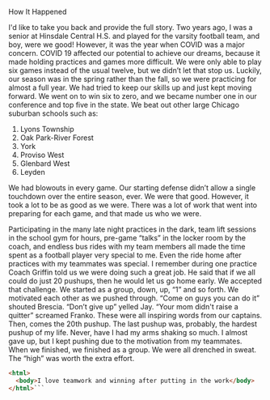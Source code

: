 How It Happened

I'd like to take you back and provide the full story. Two years ago, I was a senior at Hinsdale Central H.S. and played for the varsity football team, and boy, were we good! However, it was the year when COVID was a major concern. COVID 19 affected our potential to achieve our dreams, because it made holding practices and games more difficult. We were only able to play six games instead of the usual twelve, but we didn’t let that stop us.  Luckily, our season was in the spring rather than the fall, so we were practicing for almost a full year.  We had tried to keep our skills up and just kept moving forward.  We went on to win six to zero, and we became number one in our conference and top five in the state. We beat out other large Chicago suburban schools such as:


1. Lyons Township
2. Oak Park-River Forest
3. York
4. Proviso West
5. Glenbard West
6. Leyden

We had blowouts in every game. Our starting defense didn’t allow a single touchdown over the entire season, ever. We were that good. However, it took a lot to be as good as we were. There was a lot of work that went into preparing for each game, and that made us who we were. 


Participating in the many late night practices in the dark, team lift sessions in the school gym for hours, pre-game “talks” in the locker room by the coach, and endless bus rides with my team members all made the time spent as a football player very special to me. Even the ride home after practices with my teammates was special. I remember during one practice Coach Griffin told us we were doing such a great job. He said that if we all could do just 20 pushups, then he would let us go home early. We accepted that challenge. We started as a group, down, up, “1” and so forth. We motivated each other as we pushed through. “Come on guys you can do it” shouted Brescia. “Don’t give up” yelled Jay. “Your mom didn't raise a quitter” screamed Franko. These were all inspiring words from our captains. Then, comes the 20th pushup. The last pushup was, probably, the hardest pushup of my life. Never, have I had my arms shaking so much. I almost gave up, but I kept pushing due to the motivation from my teammates. When we finished, we finished as a group. We were all drenched in sweat. The “high” was worth the extra effort.


```HTML
<html>
  <body>I love teamwork and winning after putting in the work</body>
</html>```
